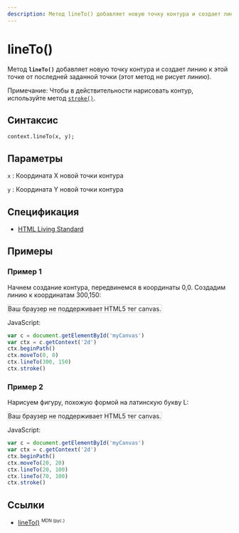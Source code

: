 ```yaml
---
description: Метод lineTo() добавляет новую точку контура и создает линию к этой точке от последней заданной точки
---
```


# lineTo()

Метод **`lineTo()`** добавляет новую точку контура и создает линию к этой точке от последней заданной точки (этот метод не рисует линию).

Примечание: Чтобы в действительности нарисовать контур, используйте метод [`stroke()`](<stroke().md>).

## Синтаксис

```
context.lineTo(x, y);
```

## Параметры

`x`
: Координата X новой точки контура

`y`
: Координата Y новой точки контура

## Спецификация

- [HTML Living Standard](https://html.spec.whatwg.org/multipage/canvas.html#dom-context-2d-lineto)

## Примеры

### Пример 1

Начнем создание контура, передвинемся в координаты 0,0. Создадим линию к координатам 300,150:

<canvas id="myCanvas" width="300" height="150" style="border:1px solid #d3d3d3;background:#ffffff;">
Ваш браузер не поддерживает HTML5 тег canvas.
</canvas>
<script>
var c=document.getElementById("myCanvas");
var canvOK=1;
try {c.getContext("2d");}
catch (er) {canvOK=0;}
if (canvOK==1){
var ctx=c.getContext("2d");
ctx.beginPath();
ctx.moveTo(0,0);
ctx.lineTo(300,150);
ctx.stroke();}
</script>

JavaScript:

```js
var c = document.getElementById('myCanvas')
var ctx = c.getContext('2d')
ctx.beginPath()
ctx.moveTo(0, 0)
ctx.lineTo(300, 150)
ctx.stroke()
```

### Пример 2

Нарисуем фигуру, похожую формой на латинскую букву L:

<canvas id="myCanvas2" width="300" height="150" style="border:1px solid #d3d3d3;background:#ffffff;">
Ваш браузер не поддерживает HTML5 тег canvas.
</canvas>
<script>
var c=document.getElementById("myCanvas2");
var ctx=c.getContext("2d");
ctx.beginPath();
ctx.moveTo(20,20);
ctx.lineTo(20,100);
ctx.lineTo(70,100);
ctx.stroke();
</script>

JavaScript:

```js
var c = document.getElementById('myCanvas')
var ctx = c.getContext('2d')
ctx.beginPath()
ctx.moveTo(20, 20)
ctx.lineTo(20, 100)
ctx.lineTo(70, 100)
ctx.stroke()
```

## Ссылки

- [lineTo()](https://developer.mozilla.org/ru/docs/Web/API/CanvasRenderingContext2D/lineTo) <sup><small>MDN (рус.)</small></sup>
